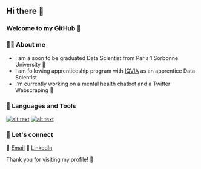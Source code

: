 ## Hi there 👋
### Welcome to my GitHub 🌱

### :woman_technologist: About me 

- I am a soon to be graduated Data Scientist from Paris 1 Sorbonne University :school:
- I am following apprenticeship program with [IQVIA](https://www.iqvia.com/fr-fr/locations/france) as an apprentice Data Scientist
- I’m currently working on a mental health chatbot and a Twitter Webscraping 🔭

###  :rocket: Languages and Tools
<a href="https://www.python.org/"> ![alt text](https://img.shields.io/badge/Python-FFD43B?style=for-the-badge&logo=python&logoColor=darkgreen)</a>  <a href="https://www.linux.org/"> ![alt text](https://img.shields.io/badge/Linux-FCC624?style=for-the-badge&logo=linux&logoColor=black)</a> 


### :white_flower: Let's connect
:email: [Email](pepegarsanz@gmail.com)
:calling: [LinkedIn](https://www.linkedin.com/in/jagarciasanchez/)

Thank you for visiting my profile! 👋
